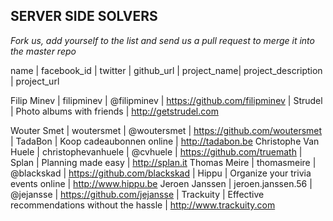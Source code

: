 ## SERVER SIDE SOLVERS ##

_Fork us, add yourself to the list and send us a pull request to merge it into the master repo_

name | facebook_id | twitter | github_url | project_name| project_description | project_url

Filip Minev | filipminev | @filipminev | https://github.com/filipminev | Strudel | Photo albums with friends | http://getstrudel.com

Wouter Smet | woutersmet | @woutersmet | https://github.com/woutersmet | TadaBon | Koop cadeaubonnen online | http://tadabon.be
Christophe Van Huele | christophevanhuele | @cvhuele | https://github.com/truemath | Splan | Planning made easy | http://splan.it
Thomas Meire | thomasmeire | @blackskad | https://github.com/blackskad | Hippu | Organize your trivia events online | http://www.hippu.be
Jeroen Janssen | jeroen.janssen.56 | @jejansse | https://github.com/jejansse | Trackuity | Effective recommendations without the hassle | http://www.trackuity.com
